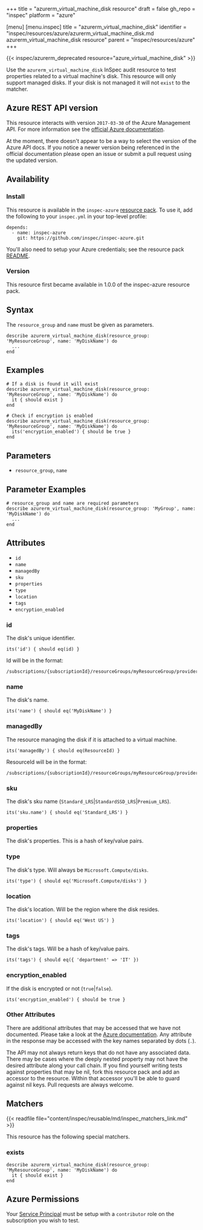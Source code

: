 +++
title = "azurerm_virtual_machine_disk resource"
draft = false
gh_repo = "inspec"
platform = "azure"

[menu]
  [menu.inspec]
    title = "azurerm_virtual_machine_disk"
    identifier = "inspec/resources/azure/azurerm_virtual_machine_disk.md azurerm_virtual_machine_disk resource"
    parent = "inspec/resources/azure"
+++

{{< inspec/azurerm_deprecated resource="azure_virtual_machine_disk" >}}

Use the `azurerm_virtual_machine_disk` InSpec audit resource to test properties related to
a virtual machine's disk. This resource will only support managed disks. If your disk is
not managed it will not `exist` to the matcher.

## Azure REST API version

This resource interacts with version `2017-03-30` of the Azure
Management API. For more information see the [official Azure documentation](https://docs.microsoft.com/en-us/rest/api/compute/disks/get).

At the moment, there doesn't appear to be a way to select the version of the
Azure API docs. If you notice a newer version being referenced in the official
documentation please open an issue or submit a pull request using the updated
version.

## Availability

### Install

This resource is available in the `inspec-azure` [resource
pack](/inspec/glossary/#resource-pack). To use it, add the
following to your `inspec.yml` in your top-level profile:

    depends:
      - name: inspec-azure
        git: https://github.com/inspec/inspec-azure.git

You'll also need to setup your Azure credentials; see the resource pack
[README](https://github.com/inspec/inspec-azure#inspec-for-azure).

### Version

This resource first became available in 1.0.0 of the inspec-azure resource pack.

## Syntax

The `resource_group` and `name` must be given as parameters.

    describe azurerm_virtual_machine_disk(resource_group: 'MyResourceGroup', name: 'MyDiskName') do
      ...
    end

## Examples

    # If a disk is found it will exist
    describe azurerm_virtual_machine_disk(resource_group: 'MyResourceGroup', name: 'MyDiskName') do
      it { should exist }
    end

    # Check if encryption is enabled
    describe azurerm_virtual_machine_disk(resource_group: 'MyResourceGroup', name: 'MyDiskName') do
      its('encryption_enabled') { should be true }
    end

## Parameters

- `resource_group`, `name`

## Parameter Examples

    # resource_group and name are required parameters
    describe azurerm_virtual_machine_disk(resource_group: 'MyGroup', name: 'MyDiskName') do
      ...
    end

## Attributes

- `id`
- `name`
- `managedBy`
- `sku`
- `properties`
- `type`
- `location`
- `tags`
- `encryption_enabled`

### id

The disk's unique identifier.

    its('id') { should eq(id) }

Id will be in the
format:

    /subscriptions/{subscriptionId}/resourceGroups/myResourceGroup/providers/Microsoft.Compute/disks/myManagedDisk

### name

The disk's name.

    its('name') { should eq('MyDiskName') }

### managedBy

The resource managing the disk if it is attached to a virtual machine.

    its('managedBy') { should eq(ResourceId) }

ResourceId will be in the
format:

    /subscriptions/{subscriptionId}/resourceGroups/myResourceGroup/providers/Microsoft.Compute/disks/myManagedDisk

### sku

The disk's sku name (`Standard_LRS`|`StandardSSD_LRS`|`Premium_LRS`).

    its('sku.name') { should eq('Standard_LRS') }

### properties

The disk's properties. This is a hash of key/value pairs.

### type

The disk's type. Will always be `Microsoft.Compute/disks`.

    its('type') { should eq('Microsoft.Compute/disks') }

### location

The disk's location. Will be the region where the disk resides.

    its('location') { should eq('West US') }

### tags

The disk's tags. Will be a hash of key/value pairs.

    its('tags') { should eq({ 'department' => 'IT' })

### encryption_enabled

If the disk is encrypted or not (`true`|`false`).

    its('encryption_enabled') { should be true }

### Other Attributes

There are additional attributes that may be accessed that we have not
documented. Please take a look at the [Azure documentation](#azure-rest-api-version).
Any attribute in the response may be accessed with the key names separated by
dots (`.`).

The API may not always return keys that do not have any associated data. There
may be cases where the deeply nested property may not have the desired
attribute along your call chain. If you find yourself writing tests against
properties that may be nil, fork this resource pack and add an accessor to the
resource. Within that accessor you'll be able to guard against nil keys. Pull
requests are always welcome.

## Matchers

{{< readfile file="content/inspec/reusable/md/inspec_matchers_link.md" >}}

This resource has the following special matchers.

### exists

    describe azurerm_virtual_machine_disk(resource_group: 'MyResourceGroup', name: 'MyDiskName') do
      it { should exist }
    end

## Azure Permissions

Your [Service
Principal](https://docs.microsoft.com/en-us/azure/azure-resource-manager/resource-group-create-service-principal-portal)
must be setup with a `contributor` role on the subscription you wish to test.
